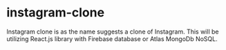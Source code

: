 # instagram-clone
Instagram clone is as the name suggests a clone of Instagram. This will be utilizing React.js library with Firebase database or Atlas MongoDb NoSQL.

